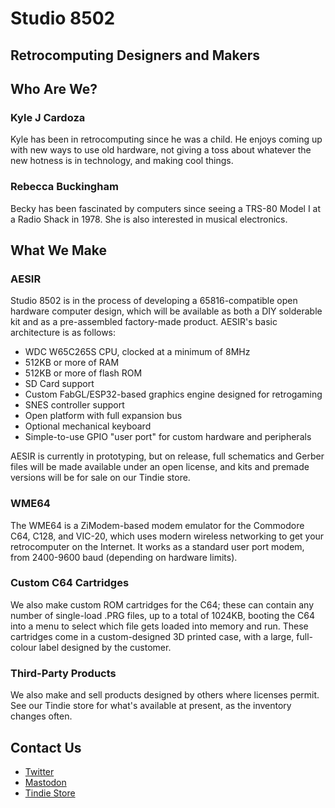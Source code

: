 # Studio 8502

## Retrocomputing Designers and Makers

## Who Are We?

### Kyle J Cardoza

Kyle has been in retrocomputing since he was a child. He enjoys coming up with new ways to use old hardware, not giving a toss about whatever the new hotness is in technology, and making cool things.

### Rebecca Buckingham

Becky has been fascinated by computers since seeing a TRS-80 Model I at a Radio Shack in 1978. She is also interested in musical electronics.

## What We Make

### AESIR

Studio 8502 is in the process of developing a 65816-compatible open hardware computer design, which will be available as both a DIY solderable kit and as a pre-assembled factory-made product. AESIR's basic architecture is as follows:

- WDC W65C265S CPU, clocked at a minimum of 8MHz
- 512KB or more of RAM
- 512KB or more of flash ROM
- SD Card support
- Custom FabGL/ESP32-based graphics engine designed for retrogaming
- SNES controller support
- Open platform with full expansion bus
- Optional mechanical keyboard
- Simple-to-use GPIO "user port" for custom hardware and peripherals

AESIR is currently in prototyping, but on release, full schematics and Gerber files will be made available under an open license, and kits and premade versions will be for sale on our Tindie store.

### WME64

The WME64 is a ZiModem-based modem emulator for the Commodore C64, C128, and VIC-20, which uses modern wireless networking to get your retrocomputer on the Internet. It works as a standard user port modem, from 2400-9600 baud (depending on hardware limits).

### Custom C64 Cartridges

We also make custom ROM cartridges for the C64; these can contain any number of single-load .PRG files, up to a total of 1024KB, booting the C64 into a menu to select which file gets loaded into memory and run. These cartridges come in a custom-designed 3D printed case, with a large, full-colour label designed by the customer.

### Third-Party Products

We also make and sell products designed by others where licenses permit. See our Tindie store for what's available at present, as the inventory changes often.

## Contact Us
- [Twitter](https://twitter.com/Studio8502)
- [Mastodon](https://oldbytes.space/web/@mos_8502)
- [Tindie Store](https://www.tindie.com/stores/studio8502/)